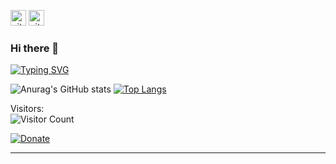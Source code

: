 <img src="https://camo.githubusercontent.com/8d2557bd1ac4565b471587159789816304eb6947d460b4e5ddb8b0b24e0b720b/68747470733a2f2f6b6f6d617265762e636f6d2f67687076632f3f757365726e616d653d747269706c652d4d7526636f6c6f723d626c7565" height="25px" alt="github follow" data-canonical-src="https://komarev.com/ghpvc/?username=ninenox&amp;color=blue" style="max-width: 100%;"> <img src="https://camo.githubusercontent.com/f4ca4e6e2411dec2d0a52cb68923c10945bed9ddf0461d6dd962f088c18bba12/68747470733a2f2f696d672e736869656c64732e696f2f6769746875622f666f6c6c6f776572732f747269706c652d4d753f6c6162656c3d466f6c6c6f77657273267374796c653d706c6173746963" height="25px" alt="github follow" data-canonical-src="https://img.shields.io/github/followers/ninenox?label=Followers&amp;style=plastic" style="max-width: 100%;">
### Hi there 👋

[![Typing SVG](https://readme-typing-svg.herokuapp.com?font=Fira+Code&duration=2000&pause=1000&multiline=true&width=435&height=85&lines=Nisit+Sirimarnkit;AI+Engineer+|+Developer+Thailand;Major+Computer+Vision)](https://git.io/typing-svg)<br/>



![Anurag's GitHub stats](https://github-readme-stats.vercel.app/api?username=ninenox&show_icons=true&theme=dark) [![Top Langs](https://github-readme-stats.vercel.app/api/top-langs/?username=ninenox&langs_count=8&theme=dark&layout=compact)](https://github.com/anuraghazra/github-readme-stats) 

Visitors: <br/>
![Visitor Count](https://profile-counter.glitch.me/ninenox/count.svg)

[![Donate](https://img.shields.io/badge/Donate-PayPal-green.svg)](https://www.paypal.com/cgi-bin/webscr?cmd=_s-xclick&hosted_button_id=KQ3UD827YRQKA)

<hr />




<!--
**ninenox-dev/ninenox-dev** is a ✨ _special_ ✨ repository because its `README.md` (this file) appears on your GitHub profile.

Here are some ideas to get you started:

- 🔭 I’m currently working on ...
- 🌱 I’m currently learning ...
- 👯 I’m looking to collaborate on ...
- 🤔 I’m looking for help with ...
- 💬 Ask me about ...
- 📫 How to reach me: ...
- 😄 Pronouns: ...
- ⚡ Fun fact: ...
-->



